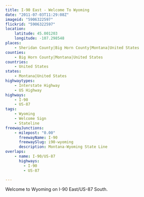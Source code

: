 ```yaml
---
title: I-90 East - Welcome To Wyoming
date: "2011-07-03T11:29:08Z"
imageid: "5906322597"
flickrid: "5906322597"
location:
    latitude: 45.001203
    longitude: -107.298548
places:
    - Sheridan County|Big Horn County|Montana|United States
counties:
    - Big Horn County|Montana|United States
countries:
    - United States
states:
    - Montana|United States
highwaytypes:
    - Interstate Highway
    - US Highway
highways:
    - I-90
    - US-87
tags:
    - Wyoming
    - Welcome Sign
    - Stateline
freewayJunctions:
    - milepost: "0.00"
      freewayName: I-90
      freewaySlug: i90-wyoming
      description: Montana-Wyoming State Line
overlaps:
    - name: I-90/US-87
      highways:
        - I-90
        - US-87

---
```

Welcome to Wyoming on I-90 East/US-87 South.